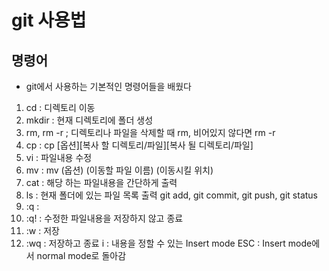 # git 사용법

## 명령어
- git에서 사용하는 기본적인 명령어들을 배웠다
1. cd : 디렉토리 이동
2. mkdir : 현재 디렉토리에 폴더 생성
3. rm, rm -r ; 디렉토리나 파일을 삭제할 때 rm, 비어있지 않다면 rm -r
4. cp : cp [옵션][복사 할 디렉토리/파일][복사 될 디렉토리/파일]
5. vi : 파일내용 수정
6. mv : mv (옵션) (이동할 파일 이름) (이동시킬 위치)
7. cat : 해당 하는 파일내용을 간단하게 출력
8. ls : 현재 폴더에 있는 파일 목록 출력
git add, git commit, git push, git status 
9. :q : 
10. :q! : 수정한 파일내용을 저장하지 않고 종료
11. :w : 저장
12. :wq : 저장하고 종료
i : 내용을 정할 수 있는 Insert mode
ESC : Insert mode에서 normal mode로 돌아감
